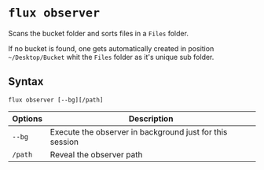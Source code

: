 `flux observer`
====
Scans the bucket folder and sorts files in a `Files` folder.

If no bucket is found, one gets automatically created
in position `~/Desktop/Bucket` whit the `Files` folder as it's unique sub folder. 


Syntax
----
```
flux observer [--bg][/path]
```

Options | Description
--------|------------
`--bg`  | Execute the observer in background just for this session 
`/path` | Reveal the observer path 